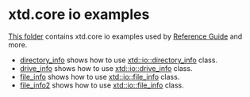 # xtd.core io examples

[This folder](.) contains xtd.core io examples used by [Reference Guide](https://codedocs.xyz/gammasoft71/xtd/) and more.

* [directory_info](directory_info/README.md) shows how to use [xtd::io::directory_info](../../../src/xtd.core/include/xtd/io/directory_info.h) class.
* [drive_info](drive_info/README.md) shows how to use [xtd::io::drive_info](../../../src/xtd.core/include/xtd/io/drive_info.h) class.
* [file_info](file_info/README.md) shows how to use [xtd::io::file_info](../../../src/xtd.core/include/xtd/io/file_info.h) class.
* [file_info2](file_info2/README.md) shows how to use [xtd::io::file_info](../../../src/xtd.core/include/xtd/io/file_info.h) class.
